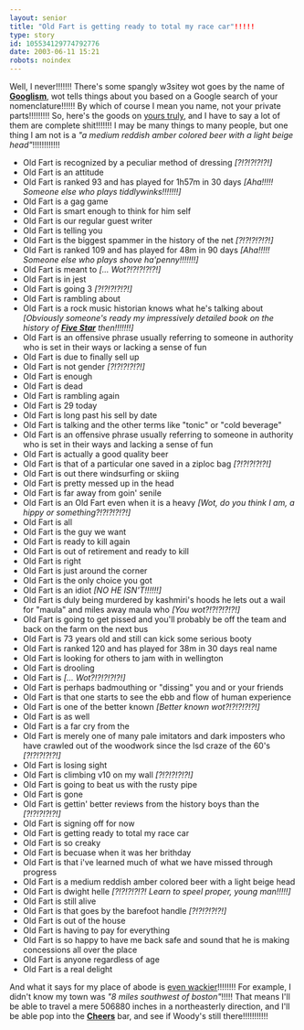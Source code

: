 ```yaml
---
layout: senior
title: "Old Fart is getting ready to total my race car"!!!!!
type: story
id: 105534129774792776
date: 2003-06-11 15:21
robots: noindex
---
```


Well, I never!!!!!!! There's some spangly w3sitey wot goes by the name of <b><a href="http://www.googlism.com/">Googlism</a></b>, wot tells things about you based on a Google search of your nomenclature!!!!!! By which of course I mean you name, not your private parts!!!!!!!!! So, here's the goods on <a href="http://www.googlism.com/index.htm?ism=old+fart&amp;type=1">yours truly</a>, and I have to say a lot of them are complete shit!!!!!!! I may be many things to many people, but one thing I am not is a <i>"a medium reddish amber colored beer with a light beige head"</i>!!!!!!!!!!!!<div class="quote"><ul><li>Old Fart is recognized by a peculiar method of dressing <i>[?!?!?!?!?!]</i></li><li>Old Fart is an attitude</li><li>Old Fart is ranked 93 and has played for 1h57m in 30 days  <i>[Aha!!!!! Someone else who plays tiddlywinks!!!!!!!]</i></li><li>Old Fart is a gag game</li><li>Old Fart is smart enough to think for him self</li><li>Old Fart is our regular guest writer</li><li>Old Fart is telling you</li><li>Old Fart is the biggest spammer in the history of the net <i>[?!?!?!?!?!]</i></li><li>Old Fart is ranked 109 and has played for 48m in 90 days <i>[Aha!!!!! Someone else who plays shove ha'penny!!!!!!!]</i></li><li>Old Fart is meant to <i>[... Wot?!?!?!?!?!]</i></li><li>Old Fart is in jest</li><li>Old Fart is going 3 <i>[?!?!?!?!?!]</i></li><li>Old Fart is rambling about</li><li>Old Fart is a rock music historian knows what he's talking about <i>[Obviously someone's ready my impressively detailed book on the history of <b><a href="http://www.fivestarchannel.com/">Five Star</a></b> then!!!!!!!]</i></li><li>Old Fart is an offensive phrase usually referring to someone in authority who is set in their ways or lacking a sense of fun</li><li>Old Fart is due to finally sell up</li><li>Old Fart is not gender <i>[?!?!?!?!?!]</i></li><li>Old Fart is enough</li><li>Old Fart is dead</li><li>Old Fart is rambling again</li><li>Old Fart is 29 today</li><li>Old Fart is long past his sell by date</li><li>Old Fart is talking and the other terms like "tonic" or "cold beverage"</li><li>Old Fart is an offensive phrase usually referring to someone in authority who is set in their ways and lacking a sense of fun</li><li>Old Fart is actually a good quality beer</li><li>Old Fart is that of a particular one saved in a ziploc bag <i>[?!?!?!?!?!]</i></li><li>Old Fart is out there windsurfing or skiing</li><li>Old Fart is pretty messed up in the head</li><li>Old Fart is far away from goin' senile</li><li>Old Fart is an Old Fart even when it is a heavy <i>[Wot, do you think I am, a hippy or something?!?!?!?!?!]</i></li><li>Old Fart is all</li><li>Old Fart is the guy we want</li><li>Old Fart is ready to kill again</li><li>Old Fart is out of retirement and ready to kill</li><li>Old Fart is right</li><li>Old Fart is just around the corner</li><li>Old Fart is the only choice you got</li><li>Old Fart is an idiot <i>[NO HE ISN'T!!!!!!]</i></li><li>Old Fart is duly being murdered by kashmiri's hoods he lets out a wail for "maula" and miles away maula who <i>[You wot?!?!?!?!?!]</i></li><li>Old Fart is going to get pissed and you'll probably be off the team and back on the farm on the next bus</li><li>Old Fart is 73 years old and still can kick some serious booty</li><li>Old Fart is ranked 120 and has played for 38m in 30 days real name</li><li>Old Fart is looking for others to jam with in wellington</li><li>Old Fart is drooling</li><li>Old Fart is <i>[... Wot?!?!?!?!?!]</i></li><li>Old Fart is perhaps badmouthing or "dissing" you and or your friends</li><li>Old Fart is that one starts to see the ebb and flow of human experience</li><li>Old Fart is one of the better known <i>[Better known wot?!?!?!?!?!]</i></li><li>Old Fart is as well</li><li>Old Fart is a far cry from the</li><li>Old Fart is merely one of many pale imitators and dark imposters who have crawled out of the woodwork since the lsd craze of the 60's <i>[?!?!?!?!?!]</i></li><li>Old Fart is losing sight</li><li>Old Fart is climbing v10 on my wall <i>[?!?!?!?!?!]</i></li><li>Old Fart is going to beat us with the rusty pipe</li><li>Old Fart is gone</li><li>Old Fart is gettin' better reviews from the history boys than the <i>[?!?!?!?!?!]</i></li><li>Old Fart is signing off for now</li><li>Old Fart is getting ready to total my race car</li><li>Old Fart is so creaky</li><li>Old Fart is becuase when it was her brithday</li><li>Old Fart is that i've learned much of what we have missed through progress</li><li>Old Fart is a medium reddish amber colored beer with a light beige head</li><li>Old Fart is dwight helle <i>[?!?!?!?!?! Learn to speel proper, young man!!!!!]</i></li><li>Old Fart is still alive</li><li>Old Fart is that goes by the barefoot handle <i>[?!?!?!?!?!]</i></li><li>Old Fart is out of the house</li><li>Old Fart is having to pay for everything</li><li>Old Fart is so happy to have me back safe and sound that he is making concessions all over the place</li><li>Old Fart is anyone regardless of age</li><li>Old Fart is a real delight</li></ul></div>And what it says for my place of abode is <a href="http://www.googlism.com/index.htm?ism=Milton&amp;type=3">even wackier</a>!!!!!!!! For example, I didn't know my town was <i>"8 miles southwest of boston"</i>!!!!! That means I'll be able to travel a mere 506880 inches in a northeasterly direction, and I'll be able pop into the <b><a href="http://www.cheersboston.com/">Cheers</a></b> bar, and see if Woody's still there!!!!!!!!!!!
<div style="clear: both;"></div>
